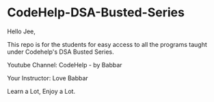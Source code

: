 # CodeHelp-DSA-Busted-Series
Hello Jee,

This repo is for the students for easy access to all the programs taught under Codehelp's DSA Busted Series.



Youtube Channel: CodeHelp - by Babbar


Your Instructor: Love Babbar



Learn a Lot, Enjoy a Lot.
